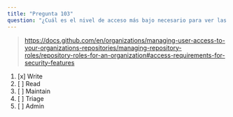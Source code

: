 ```yaml
---
title: "Pregunta 103"
question: "¿Cuál es el nivel de acceso más bajo necesario para ver las alertas de Dependabot en un repositorio dentro de una organización?"
---
```


> https://docs.github.com/en/organizations/managing-user-access-to-your-organizations-repositories/managing-repository-roles/repository-roles-for-an-organization#access-requirements-for-security-features
1. [x] Write
1. [ ] Read
1. [ ] Maintain
1. [ ] Triage
1. [ ] Admin

